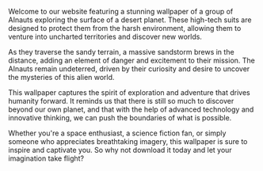 <!--
Write me content for website with wallpaper "A group of AInauts in high-tech suits exploring the surface of a desert planet, with a massive sandstorm brewing in the distance."
-->

<!--font:Poppins.-->

Welcome to our website featuring a stunning wallpaper of a group of AInauts exploring the surface of a desert planet. These high-tech suits are designed to protect them from the harsh environment, allowing them to venture into uncharted territories and discover new worlds.

As they traverse the sandy terrain, a massive sandstorm brews in the distance, adding an element of danger and excitement to their mission. The AInauts remain undeterred, driven by their curiosity and desire to uncover the mysteries of this alien world.

This wallpaper captures the spirit of exploration and adventure that drives humanity forward. It reminds us that there is still so much to discover beyond our own planet, and that with the help of advanced technology and innovative thinking, we can push the boundaries of what is possible.

Whether you're a space enthusiast, a science fiction fan, or simply someone who appreciates breathtaking imagery, this wallpaper is sure to inspire and captivate you. So why not download it today and let your imagination take flight?
